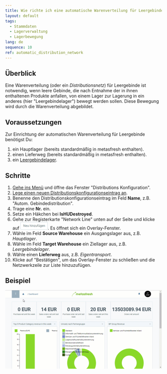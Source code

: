 ```yaml
---
title: Wie richte ich eine automatische Warenverteilung für Leergebinde ein?
layout: default
tags:
  - Stammdaten
  - Lagerverwaltung
  - Lagerbewegung
lang: de
sequence: 10
ref: automatic_distribution_network
---
```


## Überblick
Eine Warenverteilung (oder ein *Distributionsnetz*) für Leergebinde ist notwendig, wenn leere Gebinde, die nach Entnahme der in ihnen enthaltenen Produkte anfallen, von einem Lager zur Lagerung in ein anderes (hier "Leergebindelager") bewegt werden sollen. Diese Bewegung wird durch die Warenverteilung abgebildet.

## Voraussetzungen
Zur Einrichtung der automatischen Warenverteilung für Leergebinde benötigst Du:

1. ein Hauptlager (bereits standardmäßig in metasfresh enthalten).
1. einen Lieferweg (bereits standardmäßig in metasfresh enthalten).
1. ein [Leergebindelager](Leergebindelager_anlegen).

## Schritte
1. [Gehe ins Menü](Menu) und öffne das Fenster "Distributions Konfiguration".
1. [Lege einen neuen Distributionskonfigurationseintrag an](Neuer_Datensatz_Fenster_Webui).
1. Benenne den Distributionskonfigurationseintrag im Feld **Name**, z.B. "Autom. Gebindedistribution".
1. Trage eine **Nr.** ein.
1. Setze ein Häkchen bei **IsHUDestroyed**.
1. Gehe zur Registerkarte "Network Line" unten auf der Seite und klicke auf !["Neu hinzufügen"](assets/Neu_hinzufuegen_Button.png). Es öffnet sich ein Overlay-Fenster.
1. Wähle im Feld **Source Warehouse** ein Ausgangslager aus, z.B. *Hauptlager*.
1. Wähle im Feld **Target Warehouse** ein Ziellager aus, z.B. *Leergebindelager*.
1. Wähle einen **Lieferweg** aus, z.B. *Eigentransport*.
1. Klicke auf "Bestätigen", um das Overlay-Fenster zu schließen und die Netzwerkzeile zur Liste hinzuzufügen.

## Beispiel
<kbd><img src="assets/Automatische_Warenverteilung.gif" alt="GIF: Automatische Warenverteilung für Leergebinde einrichten"></kbd>
